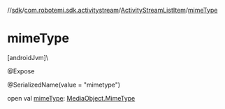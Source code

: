//[sdk](../../../index.md)/[com.robotemi.sdk.activitystream](../index.md)/[ActivityStreamListItem](index.md)/[mimeType](mime-type.md)

# mimeType

[androidJvm]\

@Expose

@SerializedName(value = &quot;mimetype&quot;)

open val [mimeType](mime-type.md): [MediaObject.MimeType](../../com.robotemi.sdk/-media-object/-mime-type/index.md)
